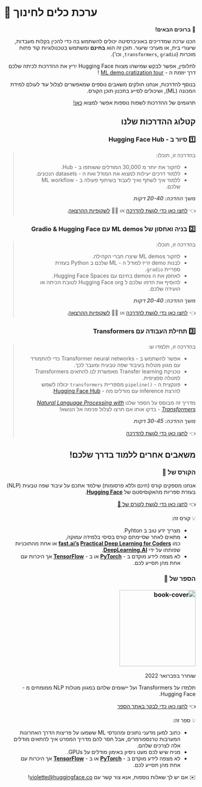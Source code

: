 
# 🤗 ערכת כלים לחינוך
<span dir="rtl" align="right">

<aside>

👋 **ברוכים הבאים!**

הכנו ערכה שמדריכים באוניברסיטה יכולים להשתמש בה כדי להכין בקלות מעבדות, שיעורי בית, או מערכי שיעור. תוכן זה הוא **בחינם** ומשתמש בטכנולוגיות קוד פתוח מוכרות (`transformers`, `gradio`, וכו').

לחלופין, אפשר לבקש שמישהו מצוות Hugging Face יריץ את ההדרכות לכיתה שלכם דרך יוזמת ה - [ML demo.cratization tour](https://www.notion.so/ML-Demo-cratization-tour-with-66847a294abd4e9785e85663f5239652) !

בנוסף להדרכות, אנחנו חולקים משאבים נוספים שמאפשרים לצלול עוד לעולם למידת המכונה (ML), ושיכולים לסייע בתכנון תוכן הקורס.

</aside>

תרגומים של ההדרכות לשפות נוספות אפשר למצוא [כאן!](https://github.com/huggingface/education-toolkit#-languages-and-translations)

## **קטלוג ההדרכות שלנו**

### 1️⃣ סיור ב - Hugging Face Hub

> בהדרכה זו, תוכלו: 
> 
> - לחקור את יותר מ 30,000 המודלים ששותפו ב - Hub.
> - ללמוד דרכים יעילות למצוא את המודל ואת ה - datasets הנכונים.
> -  ללמוד איך לשתף ואיך לעבוד בשיתוף פעולה ב - ML workflow שלכם.
>
> **_משך ההדכה: 20-40 דקות_**
>
> 👈 [לחצו כאן כדי לגשת להדרכה](https://www.notion.so/Workshop-A-Tour-through-the-Hugging-Face-Hub-2098e4bae9ba4288857e85c87ff1c851) או 👩‍🏫 [לשקופיות ההרצאה](https://docs.google.com/presentation/d/1zQqpFTcpNLV7haj2Inw2qKHq8DjfZEaiObW1ZkLvPWM/edit?usp=sharing).

### 2️⃣ בניה ואחסון של ML demos עם Gradio & Hugging Face

> בהדרכה זו, תוכלו:
>
> - לחקור ML demos שיצרו חברי הקהילה.
> - לבנות demo זריז למודל ה - ML שלכם ב Python בעזרת ספריית `gradio`.
> - לאחסן את ה demos בחינם עם Hugging Face Spaces.
> - להוסיף את הדמו שלכם ל Hugging Face org לטובת הכיתה או הועידה שלכם.
>
> **_משך ההדכה: 20-40 דקות_**
> 
> 👈 [לחצו כאן כדי לגשת להדרכה](https://colab.research.google.com/github/huggingface/education-toolkit/blob/main/tutorials/EN/02_ml-demos-with-gradio.ipynb) או 👩‍🏫 [לשקופיות ההרצאה](https://docs.google.com/presentation/d/14EU_xjtINXtpidWLnUvfcEpmxN46ORS-PLpwfUf8C1I/edit?usp=sharing).

### 3️⃣ תחילת העבודה עם Transformers

> בהדרכה זו, תלמדו ש:
>
> - אפשר להשתמש ב -  Transformer neural networks כדי להתמודד עם מגוון מטלות בעיבוד שפה טבעית ומעבר לכך.
> - טכניקת Transfer learning מאפשרת לנו להתאים Transformers למטלה ספציפית.
> - פונקצית ה - `()pipeline` מספריית `transformers` יכולה לשמש להרצת inference עם מודלים מה - [Hugging Face Hub](https://huggingface.co/models).
>
> מדריך זה מבוסס על הספר שלנו *[Natural Language Processing with Transformers](https://transformersbook.com/)* - בדקו אותו אם תרצו לצלול פנימה אל הנושא!
>
> **_משך ההדכה: 30-45 דקות_**
>
> 👈 [לחצו כאן כדי לגשת להדרכה](https://colab.research.google.com/github/huggingface/education-toolkit/blob/main/tutorials/EN/03_getting-started-with-transformers.ipynb)

## **משאבים אחרים ללמוד בדרך שלכם!**

### **הקורס של 🤗**

אנחנו מספקים קורס (חינם וללא פרסומות) שילמד אתכם על עיבוד שפה טבעית (NLP) בעזרת ספריות מהאקוסיסטם של **[Hugging Face](https://huggingface.co/)**.

👈 [לחצו כאן כדי לגשת לקורס של 🤗](https://huggingface.co/course/chapter1/1)

💡 קורס זה:

- מצריך ידע טוב ב Pyhton.
- מתאים לאחר שסיימתם קורס בסיסי בלמידה עמוקה, כמו **[fast.ai’s](https://www.fast.ai/) [Practical Deep Learning for Coders](https://course.fast.ai/)** או אחת מהתוכניות שפותחו על ידי **[DeepLearning.AI](https://www.deeplearning.ai/)**.
- לא מצפה לידע מוקדם ב - **[PyTorch](https://pytorch.org/)** או ב - **[TensorFlow](https://www.tensorflow.org/)** אך היכרות עם אחת מהן תסייע לכם.

### **הספר של 🤗**<br><br> <img alt="book-cover" height=200 src="../../images/book_cover.jpg" id="book-cover"/>

שוחרר בפברואר 2022

תלמדו על Transformers ועל יישומים שלהם במגוון מטלות NLP ממומחים מ - Hugging Face.

👈 [לחצו כאן כדי לבקר באתר הספר](https://transformersbook.com/)

💡 ספר זה:

- כתוב למען מדעני נתונים ומהנדסי ML ששמעו על פריצות הדרך האחרונות המערבות טרנספורמרים, אבל חסר להם מדריך המפרט איך להתאים מודלים אלה לצרכים שלהם.
- מניח שיש לכם מעט ניסיון באימון מודלים על GPUs.
- לא מצפה לידע מוקדם ב - **[PyTorch](https://pytorch.org/)** או ב - **[TensorFlow](https://www.tensorflow.org/)** אך היכרות עם אחת מהן תסייע לכם.

✉️ אם יש לך שאלות נוספות, אנא צור קשר עם violette@huggingface.co!

</span>
